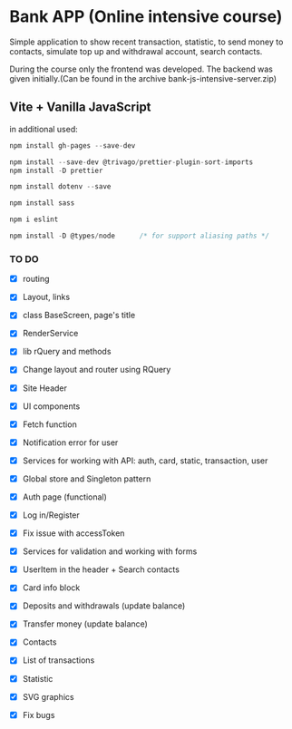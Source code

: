 # Bank APP (Online intensive course)

Simple application to show recent transaction, statistic, to send money to contacts, simulate top up and withdrawal account, search contacts.

During the course only the frontend was developed. 
The backend was given initially.(Can be found in the archive bank-js-intensive-server.zip)

## Vite + Vanilla JavaScript

in additional used:

```js
npm install gh-pages --save-dev

npm install --save-dev @trivago/prettier-plugin-sort-imports
npm install -D prettier

npm install dotenv --save

npm install sass

npm i eslint

npm install -D @types/node      /* for support aliasing paths */
```

### TO DO
- [x] routing
- [x] Layout, links
- [x] class BaseScreen, page's title
- [x] RenderService
- [x]  lib rQuery and methods
- [x]  Change layout and router using RQuery
- [x]  Site Header
- [x]  UI components
- [x]  Fetch function 
- [x]  Notification error for user
- [x]  Services for working with API: auth, card, static, transaction, user
- [x]  Global store and Singleton pattern
- [x]  Auth page (functional)
  - [x] Log in/Register
  - [x] Fix issue with accessToken
- [x]  Services for validation and working with forms
- [x]  UserItem in the header + Search contacts
- [x]  Card info block
- [x]  Deposits and withdrawals (update balance)
- [x]  Transfer money (update balance)
- [x]  Contacts
- [x]  List of transactions
- [x]  Statistic
- [x]  SVG graphics
- [x]  Fix bugs

